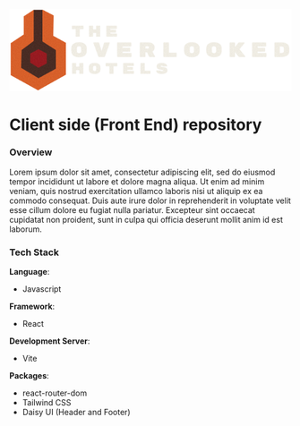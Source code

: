 ![Overlooked Hotels Logo](./src/assets/logo.png)
# Client side (Front End) repository

### Overview
Lorem ipsum dolor sit amet, consectetur adipiscing elit, sed do eiusmod tempor incididunt ut labore et dolore magna aliqua. Ut enim ad minim veniam, quis nostrud exercitation ullamco laboris nisi ut aliquip ex ea commodo consequat. Duis aute irure dolor in reprehenderit in voluptate velit esse cillum dolore eu fugiat nulla pariatur. Excepteur sint occaecat cupidatat non proident, sunt in culpa qui officia deserunt mollit anim id est laborum.


### Tech Stack
**Language**: 
- Javascript

**Framework**: 
- React

**Development Server**: 
- Vite

**Packages**: 
- react-router-dom
- Tailwind CSS
- Daisy UI (Header and Footer)

